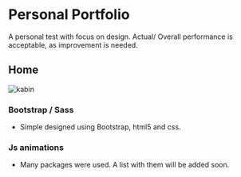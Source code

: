 # Personal Portfolio
A personal test with focus on design. Actual/ Overall performance is acceptable, as improvement is needed.

## Home
![kabin](https://user-images.githubusercontent.com/10797704/74363805-14627f80-4daa-11ea-82f4-87b07af86dae.png)

### Bootstrap / Sass
* Simple designed using Bootstrap, html5 and css. 

### Js animations
* Many packages were used. A list with them will be added soon.




